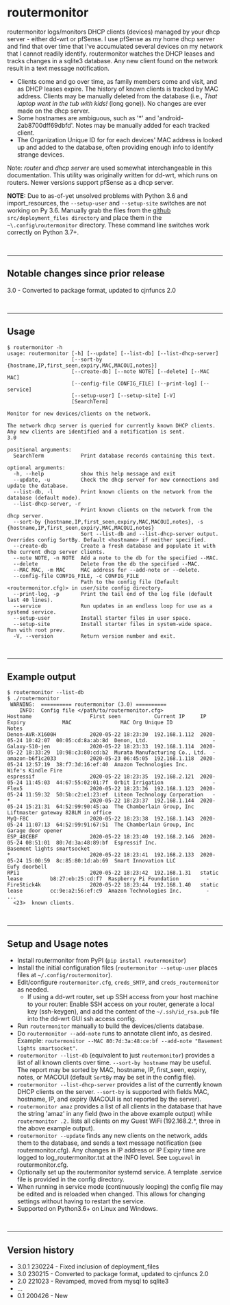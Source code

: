 # routermonitor

routermonitor logs/monitors DHCP clients (devices) managed by your dhcp server - either dd-wrt or pfSense.
I use pfSense as my home dhcp server and 
find that over time that I've accumulated several devices on my network that I cannot readily identify. routermonitor
watches the DHCP leases and tracks changes in a sqlite3
database.  Any new client found on the network result in a text message notification.  

- Clients come and go over time, as family members come and visit, and as DHCP leases expire.  The history of 
known clients is tracked by MAC address.  Clients may be manually deleted from the database (i.e., *That laptop went in the tub with kids!* (long gone)).  No changes are ever made on the dhcp server.
- Some hostnames are ambiguous, such as '*' and 'android-2ab8700dff69dbfd'.  Notes may be manually added 
for each tracked client. 
- The Organization Unique ID for for each devices' MAC address is looked up and added to the database, often providing enough info to identify strange devices.

Note:  _router_ and _dhcp server_ are used somewhat interchangeable in this documentation.  This utility was originally written for dd-wrt, which runs on routers.  Newer versions support pfSense as a dhcp server.

**NOTE:**  Due to as-of-yet unsolved problems with Python 3.6 and import_resources, the `--setup-user` and `--setup-site` switches are not working on Py 3.6.  Manually grab the files from the [github](https://github.com/cjnaz/routermonitor) `src/deployment_files directory` and place them in the `~\.config\routermonitor` directory.  These command line switches work correctly on Python 3.7+.


<br/>

---

## Notable changes since prior release
3.0 - Converted to package format, updated to cjnfuncs 2.0

<br/>

---

## Usage
```
$ routermonitor -h
usage: routermonitor [-h] [--update] [--list-db] [--list-dhcp-server]
                     [--sort-by {hostname,IP,first_seen,expiry,MAC,MACOUI,notes}]
                     [--create-db] [--note NOTE] [--delete] [--MAC MAC]
                     [--config-file CONFIG_FILE] [--print-log] [--service]
                     [--setup-user] [--setup-site] [-V]
                     [SearchTerm]

Monitor for new devices/clients on the network.

The network dhcp server is queried for currently known DHCP clients.
Any new clients are identified and a notification is sent.  
3.0

positional arguments:
  SearchTerm            Print database records containing this text.

optional arguments:
  -h, --help            show this help message and exit
  --update, -u          Check the dhcp server for new connections and update the database.
  --list-db, -l         Print known clients on the network from the database (default mode).
  --list-dhcp-server, -r
                        Print known clients on the network from the dhcp server.
  --sort-by {hostname,IP,first_seen,expiry,MAC,MACOUI,notes}, -s {hostname,IP,first_seen,expiry,MAC,MACOUI,notes}
                        Sort --list-db and --list-dhcp-server output. Overrides config SortBy. Default <hostname> if neither specified.
  --create-db           Create a fresh database and populate it with the current dhcp server clients.
  --note NOTE, -n NOTE  Add a note to the db for the specified --MAC.
  --delete              Delete from the db the specified --MAC.
  --MAC MAC, -m MAC     MAC address for --add-note or --delete.
  --config-file CONFIG_FILE, -c CONFIG_FILE
                        Path to the config file (Default <routermonitor.cfg)> in user/site config directory.
  --print-log, -p       Print the tail end of the log file (default last 40 lines).
  --service             Run updates in an endless loop for use as a systemd service.
  --setup-user          Install starter files in user space.
  --setup-site          Install starter files in system-wide space. Run with root prev.
  -V, --version         Return version number and exit.
```

<br/>

---

## Example output
```
$ routermonitor --list-db
$ ./routermonitor
 WARNING:  ========== routermonitor (3.0) ==========
    INFO:  Config file </path/to/routermonitor.cfg>
Hostname                   First seen           Current IP     IP Expiry            MAC                MAC Org Unique ID               Notes
Denon-AVR-X1600H           2020-05-22 18:23:30  192.168.1.112  2020-05-24 10:42:07  00:05:cd:8a:ab:8d  Denon, Ltd.                     -
Galaxy-S10-jen             2020-05-22 18:23:33  192.168.1.114  2020-05-22 18:33:29  10:98:c3:80:cd:b2  Murata Manufacturing Co., Ltd.  -
amazon-b6f1c2033           2020-05-23 06:45:05  192.168.1.118  2020-05-24 12:57:19  38:f7:3d:16:ef:40  Amazon Technologies Inc.        Wife's Kindle Fire
espressif                  2020-05-22 18:23:35  192.168.2.121  2020-05-24 11:45:03  44:67:55:02:01:7f  Orbit Irrigation                -
Flex5                      2020-05-22 18:23:36  192.168.1.123  2020-05-24 11:59:32  50:5b:c2:e1:23:ef  Liteon Technology Corporation   -
*                          2020-05-22 18:23:37  192.168.1.144  2020-05-24 15:21:31  64:52:99:90:45:aa  The Chamberlain Group, Inc      Liftmaster gateway 828LM in office
MyQ-F8C                    2020-05-22 18:23:38  192.168.1.143  2020-05-24 11:07:13  64:52:99:91:67:51  The Chamberlain Group, Inc      Garage door opener
ESP_48CEBF                 2020-05-22 18:23:40  192.168.2.146  2020-05-24 08:51:01  80:7d:3a:48:89:bf  Espressif Inc.                  Basement lights smartsocket
*                          2020-05-22 18:23:41  192.168.2.133  2020-05-24 15:00:59  8c:85:80:1d:ab:69  Smart Innovation LLC            Eufy doorbell
RPi1                       2020-05-22 18:23:42  192.168.1.31   static lease         b8:27:eb:25:cd:f7  Raspberry Pi Foundation         -
FireStick4k                2020-05-22 18:23:44  192.168.1.40   static lease         cc:9e:a2:56:ef:c9  Amazon Technologies Inc.        -
...
  <23>  known clients.
```

<br/>

---

## Setup and Usage notes
- Install routermonitor from PyPI (`pip install routermonitor`)
- Install the initial configuration files (`routermonitor --setup-user` places files at `~/.config/routermonitor`).
- Edit/configure `routermonitor.cfg`, `creds_SMTP`, and `creds_routermonitor` as needed.
  - If using a dd-wrt router, set up SSH access from your host machine to your router: Enable SSH access on your router, generate a local key (ssh-keygen), and add the content of the `~/.ssh/id_rsa.pub` file into the dd-wrt GUI ssh access config.
- Run `routermonitor` manually to build the devices/clients database.
- Do `routermonitor --add-note` runs to annotate client info, as desired.  Example: `routermonitor --MAC 80:7d:3a:48:ce:bf --add-note "Basement lights smartsocket"`.
- `routermonitor --list-db` (equivalent to just `routermonitor`) provides a list of all known clients over time.  `--sort-by hostname` may be useful.  The report may be sorted by MAC, hostname, IP, first_seen, expiry, notes, or MACOUI (default `SortBy` may be set in the config file).
- `routermonitor --list-dhcp-server` provides a list of the currently known DHCP clients on the server. `--sort-by` is supported with fields MAC, hostname, IP, and expiry (MACOUI is not reported by the server).
- `routermonitor amaz` provides a list of all clients in the database that have the string 'amaz' in any field (two in the above example output) while `routermonitor .2.` lists all clients on my Guest WiFi (192.168.2.*, three in the above example output).
- `routermonitor --update` finds any new clients on the network, adds them to the database, and sends a text message notification (see routermonitor.cfg).  Any changes in IP address or IP Expiry time are logged to log_routermonitor.txt at the INFO level.  See `LogLevel` in routermonitor.cfg.
- Optionally set up the routermonitor systemd service. A template .service file is provided in the config directory.
- When running in service mode (continuously looping) the config file may be edited and is reloaded when changed. This allows for changing settings without having to restart the service.
- Supported on Python3.6+ on Linux and Windows.

<br/>

---

## Version history
- 3.0.1 230224 - Fixed inclusion of deployment_files
- 3.0 230215 - Converted to package format, updated to cjnfuncs 2.0
- 2.0 221023 - Revamped, moved from mysql to sqlite3
- ...
- 0.1 200426 - New